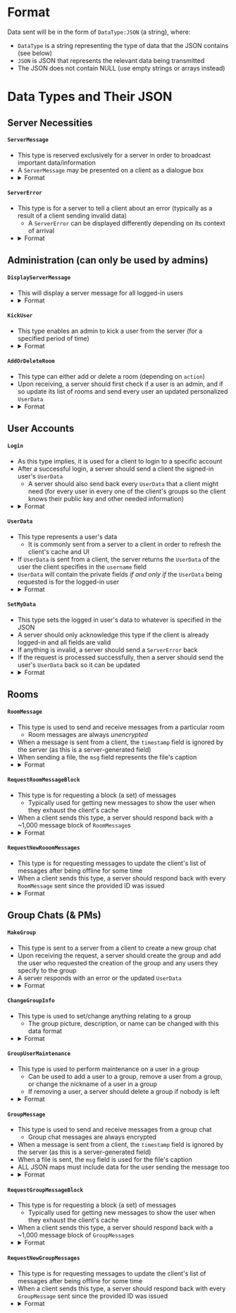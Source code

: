 # Format
Data sent will be in the form of `DataType:JSON` (a string), where:
* `DataType` is a string representing the type of data that the JSON contains (see below)
* `JSON` is JSON that represents the relevant data being transmitted
* The JSON does not contain NULL (use empty strings or arrays instead)

# Data Types and Their JSON
## Server Necessities
#### `ServerMessage`
* This type is reserved exclusively for a server in order to broadcast important data/information
* A `ServerMessage` may be presented on a client as a dialogue box
* <details>
	<summary>Format</summary>
	<table>
		<tr><th>Field</th><th>Value</th></tr>
		<tr>
			<td><code>msg</code></td>
			<td>The contents of the server message</td>
		</tr>
	</table>
</details>

#### `ServerError`
* This type is for a server to tell a client about an error (typically as a result of a client sending invalid data)
  * A `ServerError` can be displayed differently depending on its context of arrival
* <details>
	<summary>Format</summary>
	<table>
		<tr><th>Field</th><th>Value</th></tr>
		<tr>
			<td><code>type</code></td>
			<td>The type of error that the server encountered</td>
		</tr>
		<tr>
			<td><code>description</code></td>
			<td>The description of the error that the server encountered</td>
		</tr>
	</table>
</details>

## Administration (can only be used by admins)
#### `DisplayServerMessage`
* This will display a server message for all logged-in users
* <details>
	<summary>Format</summary>
	<table>
		<tr><th>Field</th><th>Value</th></tr>
		<tr>
			<td><code>message</code></td>
			<td>The message to be displayed to all logged-in users</td>
		</tr>
	</table>
</details>

#### `KickUser`
* This type enables an admin to kick a user from the server (for a specified period of time)
* <details>
	<summary>Format</summary>
	<table>
		<tr><th>Field</th><th>Value</th></tr>
		<tr>
			<td><code>username</code></td>
			<td>The username of the user to be kicked</td>
		</tr>
		<tr>
			<td><code>duration</code></td>
			<td>The time in minutes to kick the user for</td>
		</tr>
		<tr>
			<td><code>reason</code></td>
			<td>The reason for being kicked</td>
		</tr>
	</table>
</details>

#### `AddOrDeleteRoom`
* This type can either add or delete a room (depending on `action`)
* Upon receiving, a server should first check if a user is an admin, and if so update its list of rooms and send every user an updated personalized `UserData`
* <details>
	<summary>Format</summary>
	<table>
		<tr><th>Field</th><th>Value</th></tr>
		<tr>
			<td><code>action</code></td>
			<td>Can be either `add` or `delete`</td>
		</tr>
		<tr>
			<td><code>room</code></td>
			<td>The room to add/delete</td>
		</tr>
	</table>
</details>

## User Accounts
#### `Login`
* As this type implies, it is used for a client to login to a specific account
* After a successful login, a server should send a client the signed-in user's `UserData`
  * A server should also send back every `UserData` that a client might need (for every user in every one of the client's groups so the client knows their public key and other needed information)
* <details>
	<summary>Format</summary>
	<table>
		<tr><th>Field</th><th>Value</th></tr>
		<tr>
			<td><code>username</code></td>
			<td>The username of the user trying to login</td>
		</tr>
		<tr>
			<td><code>password</code></td>
			<td>The password of the user trying to login</td>
		</tr>
		<tr>
			<td><code>protocol</code></td>
			<td>The *major* protocol version as an int to check for compatibility</td>
		</tr>
	</table>
</details>

#### `UserData`
* This type represents a user's data
  * It is commonly sent from a server to a client in order to refresh the client's cache and UI
* If `UserData` is sent from a client, the server returns the `UserData` of the user the client specifies in the `username` field
* `UserData` will contain the private fields *if and only if* the `UserData` being requested is for the logged-in user
* <details>
	<summary>Format</summary>
	<table>
		<tr><th>Field</th><th>Value</th></tr>
		<tr>
			<td><code>username</code></td>
			<td>The username of the account in question</td>
		</tr>
		<tr>
			<td><code>displayName</code></td>
			<td>The display name (nickname) for the account in question</td>
		</tr>
		<tr>
			<td><code>picture</code></td>
			<td>The Base64 of the profile picture of the account in question</td>
		</tr>
		<tr>
			<td><code>pubKey</code></td>
			<td>The public key (needed for securely sending encryption keys of chats) of the account in question</td>
		</tr>
		<tr>
			<td><code>privateKey</code></td>
			<td>(PRIVATE FIELD) The (encrypted with key-derived password) private key of the user</td>
		</tr>
		<tr>
			<td><code>rooms</code></td>
			<td>(PRIVATE FIELD) A list of the rooms the user can access (a JSON array of strings)</td>
		</tr>
		<tr>
			<td><code>groups</code></td>
			<td>
(PRIVATE FIELD) A list of JSON dictionaries that have the following fields:
				
* `groupID`: The ID of the group in question
* `name`: The name of the group
* `pic`: The profile picture of the group
* `description`: The description of the group
* `nicknames`: A JSON map of usernames to their corresponding nicknames
			</td>
		</tr>
	</table>
</details>

#### `SetMyData`
* This type sets the logged in user's data to whatever is specified in the JSON
* A server should only acknowledge this type if the client is already logged-in and all fields are valid
* If anything is invalid, a server should send a `ServerError` back
* If the request is processed successfully, then a server should send the user's `UserData` back so it can be updated
* <details>
	<summary>Format</summary>
	<table>
		<tr><th>Field</th><th>Value</th></tr>
		<tr>
        	<td><code>whatToChange</code></td>
       		<td>What the client is requesting to be changed about the logged in account (either <code>displayName</code> or <code>pic</code></td>
   		</tr>
		<tr>
			<td><code>data</code></td>
			<td>The new data for what is being changed (Base64 of a picture or a string for the new name</td>
		</tr>
	</table>
</details>

## Rooms
#### `RoomMessage`
* This type is used to send and receive messages from a particular room
  * Room messages are always *unencrypted*
* When a message is sent from a client, the `timestamp` field is ignored by the server (as this is a server-generated field)
* When sending a file, the `msg` field represents the file's caption
* <details>
	<summary>Format</summary>
	<table>
		<tr><th>Field</th><th>Value</th></tr>
		<tr>
			<td><code>room</code></td>
			<td>The room the user is sending a message to</td>
		</tr>
		<tr>
			<td><code>id</code></td>
			<td>The alphanumeric ID of the message that allows it to be sorted amongst other messages</td>
		</tr>
		<tr>
			<td><code>timestamp</code></td>
			<td>The timestamp is the time in seconds at UTC (the server generates this field)</td>
		</tr>
		<tr>
			<td><code>replyTo</code></td>
			<td>The message ID that `msg` is in response to (if there is one)</td>
		</tr>
		<tr>
			<td><code>msg</code></td>
			<td>The message (or caption) associated with this data transmission</td>
		</tr>
		<tr>
		    <td><code>file</code></td>
		    <td>The file encoded in Base64 that is associated with this data transmission</td>
		</tr>
		<tr>
		    <td><code>filename</code></td>
		    <td>The name of the file</td>
		</tr>
	</table>
</details>

#### `RequestRoomMessageBlock`
* This type is for requesting a block (a set) of messages
  * Typically used for getting new messages to show the user when they exhaust the client's cache
* When a client sends this type, a server should respond back with a ~1,000 message block of `RoomMessage`s
* <details>
	<summary>Format</summary>
	<table>
		<tr><th>Field</th><th>Value</th></tr>
		<tr>
			<td><code>room</code></td>
			<td>The room that the client is requesting messages from</td>
		</tr>
		<tr>
			<td><code>lastMessageID</code></td>
			<td>The last message, inclusive, that is in the block of messages. Blank string ("") for the most recent block of messages</td>
		</tr>
	</table>
</details>

#### `RequestNewRooomMessages`
* This type is for requesting messages to update the client's list of messages after being offline for some time
* When a client sends this type, a server should respond back with every `RoomMessage` sent since the provided ID was issued
* <details>
	<summary>Format</summary>
	<table>
		<tr><th>Field</th><th>Value</th></tr>
		<tr>
			<td><code>room</code></td>
			<td>The room that the client is requesting messages from</td>
		</tr>
		<tr>
			<td><code>id</code></td>
			<td>The message ID of the last received message, so all newer messages will be sent</td>
		</tr>
	</table>
</details>

## Group Chats (& PMs)
#### `MakeGroup`
* This type is sent to a server from a client to create a new group chat
* Upon receiving the request, a server should create the group and add the user who requested the creation of the group and any users they specify to the group
* A server responds with an error or the updated `UserData`
* <details>
	<summary>Format</summary>
	<table>
		<tr><th>Field</th><th>Value</th></tr>
		<tr>
			<td><code>groupName</code></td>
			<td>The desired name for this group chat</td>
		</tr>
		<tr>
			<td><code>usernames</code></td>
			<td>An array of usernames that specifies the users to be added to this group</td>
		</tr>
	</table>
</details>

#### `ChangeGroupInfo`
* This type is used to set/change anything relating to a group
  * The group picture, description, or name can be changed with this data format
* <details>
  	<summary>Format</summary>
  	<table>
  		<tr><th>Field</th><th>Value</th></tr>
  		<tr>
  			<td><code>groupID</code></td>
  			<td>The ID of the group in question</td>
  		</tr>
  		<tr>
  		    <td><code>whatToChange</code></td>
  		    <td>As the name implies, this field specifies what is being requested to change (either <code>name</code>, <code>description</code> or <code>pic</code>)</td>
  		</tr>
  		<tr>
          	<td><code>data</code></td>
          	<td>The data relating to what is specified in <code>whatToChange</code></td>
       	</tr>
  	</table>
  </details>

#### `GroupUserMaintenance`
* This type is used to perform maintenance on a user in a group
  * Can be used to add a user to a group, remove a user from a group, or change the nickname of a user in a group
  * If removing a user, a server should delete a group if nobody is left
* <details>
  	<summary>Format</summary>
  	<table>
  		<tr><th>Field</th><th>Value</th></tr>
  		<tr>
  			<td><code>groupID</code></td>
  			<td>The ID of the group in question</td>
  		</tr>
  		<tr>
          	<td><code>mode</code></td>
        	<td>What is happening to the user specified in <code>username</code>(either <code>add</code>, <code>remove</code>, or <code>nickname</code>)</td>
        </tr>
  		<tr>
  			<td><code>username</code></td>
  			<td>The username of the user in question</td>
  		</tr>
  		<tr>
          	<td><code>nickname</code></td>
          	<td>The new nickname for the user in question (if applicable)</td>
        </tr>
  	</table>
 </details>

#### `GroupMessage`
* This type is used to send and receive messages from a group chat
  * Group chat messages are always encrypted
* When a message is sent from a client, the `timestamp` field is ignored by the server (as this is a server-generated field)
* When a file is sent, the `msg` field is used for the file's caption
* ALL JSON maps must include data for the user sending the message too
* <details>
	<summary>Format</summary>
	<table>
		<tr><th>Field</th><th>Value</th></tr>
		<tr>
			<td><code>groupID</code></td>
			<td>The ID of the group that the user is sending a message to</td>
		</tr>
		<tr>
			<td><code>id</code></td>
			<td>The alphanumeric ID of the message that allows it to be sorted amongst other messages</td>
		</tr>
		<tr>
			<td><code>timestamp</code></td>
			<td>The timestamp is the time in seconds at UTC (the server generates this field)</td>
		</tr>
		<tr>
			<td><code>replyTo</code></td>
			<td>The message ID/timestamp that `msg` is in response to (if there is one)</td>
		</tr>
		<tr>
			<td><code>encryptedMsgData</code></td>
			<td>
				This field is for an array of arrays. Each sub-array represents the encrypted data for one invididual user. If something cannot be included in the array/is not relevant, it should be a blank string. A sub-array needs to be present for every user involved in communication--including the sender. Each sub array should be in the following format:
* [0]: `username` - the username of the user which the following data is encrypted for
* [1]: `msg` - the encrypted message for the user
* [2]: `msgNonce` - the nonce used to encrypt the message for the user
* [3]: `filename` - the encrypted filename for the user
* [4]: `filenameNonce` - the nonce used to encrypt the filename for the user
* [5]: `file` - the encrypted form of the Base64 representation of a file for a user
* [6]: `fileNonce` - the nonce used to encrypt the Base64 representation of a file for a user
			</td>
		</tr>
	</table>
</details>

#### `RequestGroupMessageBlock`
* This type is for requesting a block (a set) of messages
  * Typically used for getting new messages to show the user when they exhaust the client's cache
* When a client sends this type, a server should respond back with a ~1,000 message block of `GroupMessage`s
* <details>
	<summary>Format</summary>
	<table>
		<tr><th>Field</th><th>Value</th></tr>
		<tr>
			<td><code>groupID</code></td>
			<td>The group that the client is requesting messages from</td>
		</tr>
		<tr>
			<td><code>lastMessageID</code></td>
			<td>The last message, inclusive, that is in the block of messages. Blank string ("") for the most recent block of messages</td>
		</tr>
	</table>
</details>

#### `RequestNewGroupMessages`
* This type is for requesting messages to update the client's list of messages after being offline for some time
* When a client sends this type, a server should respond back with every `GroupMessage` sent since the provided ID was issued
* <details>
	<summary>Format</summary>
	<table>
		<tr><th>Field</th><th>Value</th></tr>
		<tr>
			<td><code>groupID</code></td>
			<td>The group that the client is requesting messages from</td>
		</tr>
		<tr>
			<td><code>id</code></td>
			<td>The message ID of the last received message, so all newer messages will be sent</td>
		</tr>
	</table>
</details>
